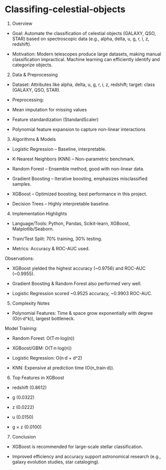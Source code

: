 # Classifing-celestial-objects

1. Overview

  - Goal: Automate the classification of celestial objects (GALAXY, QSO, STAR) based on spectroscopic data (e.g., alpha, delta, u, g, r, i, z, redshift).

  - Motivation: Modern telescopes produce large datasets, making manual classification impractical. Machine learning can efficiently identify and categorize     objects.

2. Data & Preprocessing

  - Dataset: Attributes like alpha, delta, u, g, r, i, z, redshift; target: class (GALAXY, QSO, STAR).

 - Preprocessing:

  - Mean imputation for missing values

  - Feature standardization (StandardScaler)

  - Polynomial feature expansion to capture non-linear interactions

3. Algorithms & Models

  - Logistic Regression – Baseline, interpretable.

  - K-Nearest Neighbors (KNN) – Non-parametric benchmark.

  - Random Forest – Ensemble method, good with non-linear data.

  - Gradient Boosting – Iterative boosting, emphasizes misclassified samples.

  - XGBoost – Optimized boosting; best performance in this project.

  - Decision Trees – Highly interpretable baseline.

4. Implementation Highlights

  - Language/Tools: Python, Pandas, Scikit-learn, XGBoost, Matplotlib/Seaborn.

  - Train/Test Split: 70% training, 30% testing.

  - Metrics: Accuracy & ROC-AUC used.

Observations:

  - XGBoost yielded the highest accuracy (~0.9756) and ROC-AUC (~0.9955).

  - Gradient Boosting & Random Forest also performed very well.

  - Logistic Regression scored ~0.9525 accuracy, ~0.9903 ROC-AUC.

5. Complexity Notes

  - Polynomial Features: Time & space grow exponentially with degree (O(n·d^k)), largest bottleneck.

Model Training:

  - Random Forest: O(T·m·log(n))

  - XGBoost/GBM: O(T·n·log(n))

  - Logistic Regression: O(n·d + d^2)

  - KNN: Expensive at prediction time (O(n_train·d)).

6. Top Features in XGBoost

  - redshift (0.8612)

  - g (0.0322)

  - z (0.0222)

  - u (0.0150)

  - g × z (0.0100)

7. Conclusion

  - XGBoost is recommended for large-scale stellar classification.

  - Improved efficiency and accuracy support astronomical research (e.g., galaxy evolution studies, star cataloging).
